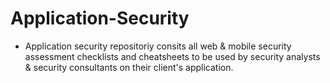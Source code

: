 # Application-Security
- Application security repositoriy consits all web & mobile security assessment checklists and cheatsheets to be used by security analysts & security consultants on their client's application.
